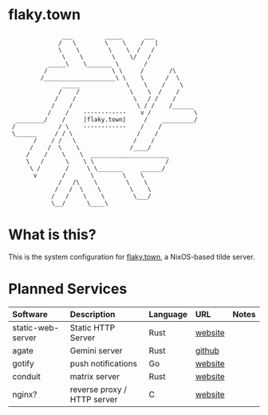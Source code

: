 # flaky.town

```
               ___         _____      ___
              /   \        \    \    /   |
              \    \        \    \  /   /
               \    \        \    \/   /
           _____\    \_______ \       /
          /                  \ \     /       /\
         /____________________\ \    \      /  \
               _____             \    \    /    \
              /    /              \    \  /    /  
             /    /                \   / /    /    
            /    /                  \ / /    /______
           /    /    ------------    v /            \
  ________/    /     |flaky.town|     /    _________/ 
 /            / \    ------------    /    /
 \______     / / \                  /    /
       /    / /   \                /    /
      /    /  \    \              /____/
     /    /    \    \  ______________________
     \   /      \    \ \                    /
      \ /       /     \ \_______     ______/
       v       /       \        \    \
              /   /\    \        \    \
             /   /  \    \        \    \
            /   /    \    \        \___/
            \__/      \____\

```

# What is this?

This is the system configuration for [flaky.town](https://flaky.town), a NixOS-based tilde server.

# Planned Services

| Software          | Description                 | Language | URL                                         | Notes |
| :---------------- | :-------------------------- | :------- | :------------------------------------------ | :---- |
| static-web-server | Static HTTP Server          | Rust     | [website](https://static-web-server.net/)   |       |
| agate             | Gemini server               | Rust     | [github](https://github.com/mbrubeck/agate) |       |
| gotify            | push notifications          | Go       | [website](https://gotify.net/)              |       |
| conduit           | matrix server               | Rust     | [website](https://conduit.rs/)              |       |
| nginx?            | reverse proxy / HTTP server | C        | [website](https://www.nginx.com/)           |       |

